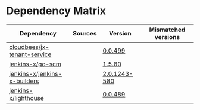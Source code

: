 # Dependency Matrix

Dependency | Sources | Version | Mismatched versions
---------- | ------- | ------- | -------------------
[cloudbees/jx-tenant-service](https://github.com/cloudbees/jx-tenant-service) |  | [0.0.499](https://github.com/cloudbees/jx-tenant-service/releases/tag/v0.0.499) | 
[jenkins-x/go-scm](https://github.com/jenkins-x/go-scm) |  | [1.5.80]() | 
[jenkins-x/jenkins-x-builders](https://github.com/jenkins-x/jenkins-x-builders) |  | [2.0.1243-580]() | 
[jenkins-x/lighthouse](https://github.com/jenkins-x/lighthouse) |  | [0.0.489]() | 
